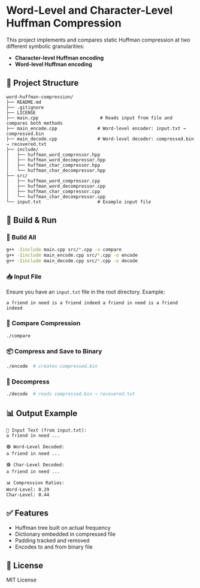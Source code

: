 # Word-Level and Character-Level Huffman Compression

This project implements and compares static Huffman compression at two different symbolic granularities:
- **Character-level Huffman encoding**
- **Word-level Huffman encoding** 

## 📁 Project Structure

```
word-huffman-compression/
├── README.md
├── .gitignore
├── LICENSE
├── main.cpp                       # Reads input from file and compares both methods
├── main_encode.cpp               # Word-level encoder: input.txt → compressed.bin
├── main_decode.cpp               # Word-level decoder: compressed.bin → recovered.txt
├── include/
│   ├── huffman_word_compressor.hpp
│   ├── huffman_word_decompressor.hpp
│   ├── huffman_char_compressor.hpp
│   └── huffman_char_decompressor.hpp
├── src/
│   ├── huffman_word_compressor.cpp
│   ├── huffman_word_decompressor.cpp
│   ├── huffman_char_compressor.cpp
│   └── huffman_char_decompressor.cpp
└── input.txt                     # Example input file
```

## 🚀 Build & Run

### 🔧 Build All

```bash
g++ -Iinclude main.cpp src/*.cpp -o compare
g++ -Iinclude main_encode.cpp src/*.cpp -o encode
g++ -Iinclude main_decode.cpp src/*.cpp -o decode
```

### 📥 Input File

Ensure you have an `input.txt` file in the root directory. Example:

```
a friend in need is a friend indeed a friend in need is a friend indeed
```

### 🧪 Compare Compression

```bash
./compare
```

### 📦 Compress and Save to Binary

```bash
./encode  # creates compressed.bin
```

### 🔁 Decompress

```bash
./decode  # reads compressed.bin → recovered.txt
```

## 📊 Output Example

```
🔵 Input Text (from input.txt):
a friend in need ...

🟢 Word-Level Decoded:
a friend in need ...

🟢 Char-Level Decoded:
a friend in need ...

📊 Compression Ratios:
Word-Level: 0.29
Char-Level: 0.44
```

## ✅ Features

- Huffman tree built on actual frequency
- Dictionary embedded in compressed file
- Padding tracked and removed
- Encodes to and from binary file

## 📄 License

MIT License